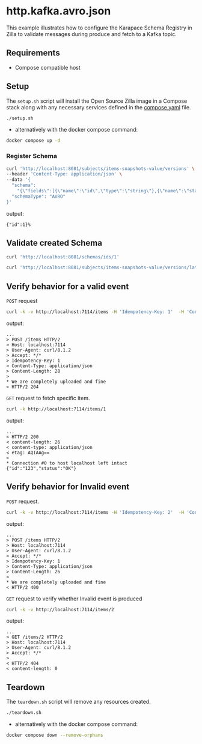 # http.kafka.avro.json

This example illustrates how to configure the Karapace Schema Registry in Zilla to validate messages during produce and fetch to a Kafka topic.

## Requirements

- Compose compatible host

## Setup

The `setup.sh` script will install the Open Source Zilla image in a Compose stack along with any necessary services defined in the [compose.yaml](compose.yaml) file.

```bash
./setup.sh
```

- alternatively with the docker compose command:

```bash
docker compose up -d
```

### Register Schema

```bash
curl 'http://localhost:8081/subjects/items-snapshots-value/versions' \
--header 'Content-Type: application/json' \
--data '{
  "schema":
    "{\"fields\":[{\"name\":\"id\",\"type\":\"string\"},{\"name\":\"status\",\"type\":\"string\"}],\"name\":\"Event\",\"namespace\":\"io.aklivity.example\",\"type\":\"record\"}",
  "schemaType": "AVRO"
}'
```

output:

```text
{"id":1}%
```

## Validate created Schema

```bash
curl 'http://localhost:8081/schemas/ids/1'
```

```bash
curl 'http://localhost:8081/subjects/items-snapshots-value/versions/latest'
```

## Verify behavior for a valid event

`POST` request

```bash
curl -k -v http://localhost:7114/items -H 'Idempotency-Key: 1'  -H 'Content-Type: application/json' -d '{"id": "123","status": "OK"}'
```

output:

```text
...
> POST /items HTTP/2
> Host: localhost:7114
> User-Agent: curl/8.1.2
> Accept: */*
> Idempotency-Key: 1
> Content-Type: application/json
> Content-Length: 28
>
* We are completely uploaded and fine
< HTTP/2 204
```

`GET` request to fetch specific item.

```bash
curl -k http://localhost:7114/items/1
```

output:

```text
...
< HTTP/2 200
< content-length: 26
< content-type: application/json
< etag: AQIAAg==
<
* Connection #0 to host localhost left intact
{"id":"123","status":"OK"}
```

## Verify behavior for Invalid event

`POST` request.

```bash
curl -k -v http://localhost:7114/items -H 'Idempotency-Key: 2'  -H 'Content-Type: application/json' -d '{"id": 123,"status": "OK"}'
```

output:

```text
...
> POST /items HTTP/2
> Host: localhost:7114
> User-Agent: curl/8.1.2
> Accept: */*
> Idempotency-Key: 1
> Content-Type: application/json
> Content-Length: 26
>
* We are completely uploaded and fine
< HTTP/2 400
```

`GET` request to verify whether Invalid event is produced

```bash
curl -k -v http://localhost:7114/items/2
```

output:

```text
...
> GET /items/2 HTTP/2
> Host: localhost:7114
> User-Agent: curl/8.1.2
> Accept: */*
>
< HTTP/2 404
< content-length: 0
```

## Teardown

The `teardown.sh` script will remove any resources created.

```bash
./teardown.sh
```

- alternatively with the docker compose command:

```bash
docker compose down --remove-orphans
```
